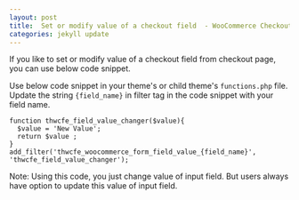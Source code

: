 ```yaml
---
layout: post
title:  Set or modify value of a checkout field  - WooCommerce Checkout Field Editor Pro
categories: jekyll update
---
```


If you like to set or modify value of a checkout field from checkout page, you can use below code snippet.

Use below code snippet in your theme's or child theme's `functions.php` file. Update the string `{field_name}` in filter tag in the code snippet with your field name.

	function thwcfe_field_value_changer($value){
	  $value = 'New Value';
	  return $value ;
	}
	add_filter('thwcfe_woocommerce_form_field_value_{field_name}', 'thwcfe_field_value_changer');

Note: Using this code, you just change value of input field. But users always have option to update this value of input field.
